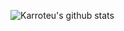 ![Karroteu's github stats](https://github-readme-stats-one-bice.vercel.app/api?username=karroteu&include_all_commits=true&show_icons=true&title_color=ff7d92&text_color=ffb5c2&icon_color=ff869a&role=OWNER,ORGANIZATION_MEMBER)
